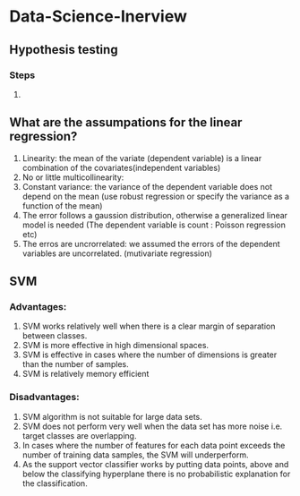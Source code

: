 # Data-Science-Inerview

## Hypothesis testing

### Steps
1. 


## What are the assumpations for the linear regression?

1. Linearity: the mean of the variate (dependent variable) is a linear combination of the covariates(independent variables)
2. No or little multicollinearity: 
3. Constant variance: the variance of the dependent variable does not depend on the mean (use robust regression or specify the variance as a function of the mean)
4. The error follows a gaussion distribution, otherwise a generalized linear model is needed (The dependent variable is count : Poisson regression etc)
5. The erros are uncrorrelated: we assumed the errors of the dependent variables are uncorrelated. (mutivariate regression)


## SVM
### Advantages:
1. SVM works relatively well when there is a clear margin of separation between classes.
2. SVM is more effective in high dimensional spaces.
3. SVM is effective in cases where the number of dimensions is greater than the number of samples.
4. SVM is relatively memory efficient
### Disadvantages:
1. SVM algorithm is not suitable for large data sets.
2. SVM does not perform very well when the data set has more noise i.e. target classes are overlapping.
3. In cases where the number of features for each data point exceeds the number of training data samples, the SVM will underperform.
4. As the support vector classifier works by putting data points, above and below the classifying hyperplane there is no probabilistic explanation for the classification.
